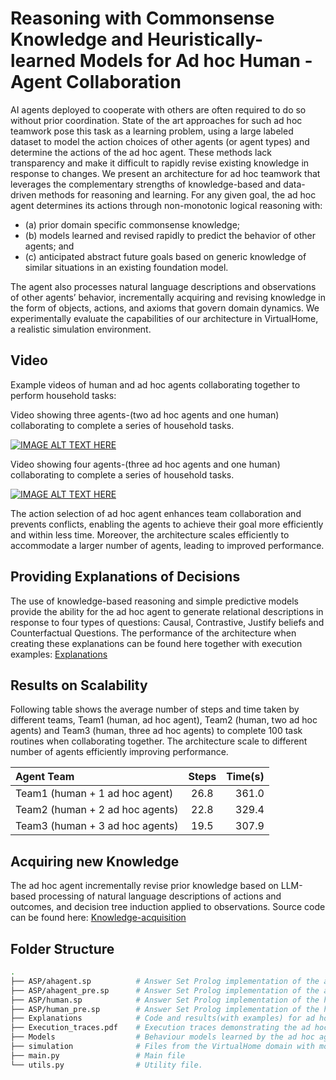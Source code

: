 # Reasoning with Commonsense Knowledge and Heuristically-learned Models for Ad hoc Human - Agent Collaboration

AI agents deployed to cooperate with others are often required to do so without prior coordination. State of the art approaches for such ad hoc teamwork pose this task as a learning problem, using a large labeled dataset to model the action choices of other agents (or agent types) and determine the actions of the ad hoc agent. These methods lack transparency and make it difficult to rapidly revise existing knowledge in response to changes. We present an architecture for ad hoc teamwork that leverages the complementary strengths of knowledge-based and data-driven methods for reasoning and learning. For any given goal, the ad hoc agent determines its actions through non-monotonic logical reasoning with: 
- (a) prior domain specific commonsense knowledge;
- (b) models learned and revised rapidly to predict the behavior of other agents; and
- (c) anticipated abstract future goals based on generic knowledge of similar situations in an existing foundation model.

The agent also processes natural language descriptions and observations of other agents’ behavior, incrementally acquiring and revising knowledge in the form of objects, actions, and axioms that govern domain dynamics.
We experimentally evaluate the capabilities of our architecture in VirtualHome, a realistic simulation environment.

## Video
Example videos of human and ad hoc agents collaborating together to perform household tasks:

Video showing three agents-(two ad hoc agents and one human) collaborating to complete a series of household tasks.

[![IMAGE ALT TEXT HERE](https://img.youtube.com/vi/RRnCDx6D4zc/0.jpg)](https://www.youtube.com/watch?v=RRnCDx6D4zc)


Video showing four agents-(three ad hoc agents and one human) collaborating to complete a series of household tasks.

[![IMAGE ALT TEXT HERE](https://img.youtube.com/vi/l-4D-LtNX8k/0.jpg)](https://www.youtube.com/watch?v=l-4D-LtNX8k)

The action selection of ad hoc agent enhances team collaboration and prevents conflicts, enabling the agents to achieve their goal more efficiently and within less time.
Moreover, the architecture scales efficiently to accommodate a larger number of agents, leading to improved performance.

## Providing Explanations of Decisions
The use of knowledge-based reasoning and simple predictive models provide the ability for the ad hoc agent to generate relational descriptions in response to four types of questions: Causal, Contrastive, Justify beliefs and Counterfactual Questions. The performance of the architecture when creating these explanations can be found here together with execution examples: [Explanations](https://github.com/hharithaki/Task-Anticipation/tree/main/Explanations)

## Results on Scalability
Following table shows the average number of steps and time taken by different teams, Team1 (human, ad hoc agent), Team2 (human, two ad hoc agents) and Team3 (human, three ad hoc agents) to complete 100 task routines when collaborating together. The architecture scale to different number of agents efficiently improving performance.

|            Agent Team           |   Steps   | Time(s) |
| :------------------------------ | :-------: | -----:  |
| Team1 (human + 1 ad hoc agent)  |    26.8   |  361.0  |
| Team2 (human + 2 ad hoc agents) |    22.8   |  329.4  |
| Team3 (human + 3 ad hoc agents) |    19.5   |  307.9  |

## Acquiring new Knowledge
The ad hoc agent incrementally revise prior knowledge based on LLM-based processing of natural language descriptions of actions and outcomes, and decision tree induction applied to observations.
Source code can be found here: [Knowledge-acquisition](https://github.com/hharithaki/Task-Anticipation/tree/main/Knowledge-acquisition)

## Folder Structure

```bash
.
├── ASP/ahagent.sp          # Answer Set Prolog implementation of the ad hoc agent after refinment.
├── ASP/ahagent_pre.sp      # Answer Set Prolog implementation of the ad hoc agent.
├── ASP/human.sp            # Answer Set Prolog implementation of the human after refinment.
├── ASP/human_pre.sp        # Answer Set Prolog implementation of the human.
├── Explanations            # Code and results(with examples) for ad hoc agents providing explanations of its behaviour.
├── Execution_traces.pdf    # Execution traces demonstrating the ad hoc agent's performance when using different components of the architecture.
├── Models                  # Behaviour models learned by the ad hoc agent for other agents.
├── simulation              # Files from the VirtualHome domain with modification.
├── main.py                 # Main file
└── utils.py                # Utility file.

```
